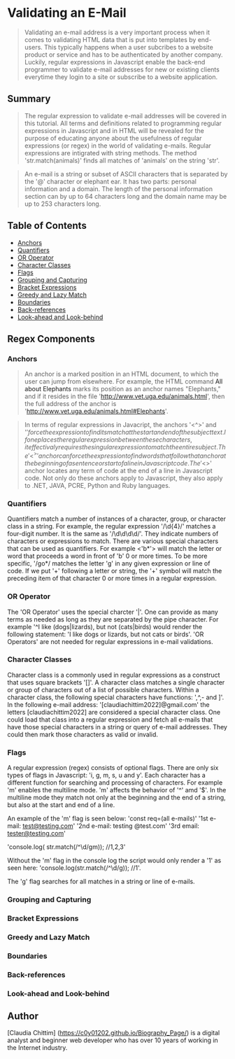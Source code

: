 # Validating an E-Mail

>Validating an e-mail address is a very important process when it comes to validating HTML data that is put into templates by end-users. This typically happens when a user subcribes to a website product or service and has to be authenticated by another company. Luckily, regular expressions in Javascript enable the back-end programmer to validate e-mail addresses for new or existing clients everytime they login to a site or subscribe to a website application.

## Summary

>The regular expression to validate e-mail addresses will be covered in this tutorial. All terms and definitions related to programming regular expressions in Javascript and in HTML will be revealed for the purpose of educating anyone about the usefulness of regular expressions (or regex) in the world of validating e-mails. Regular expressions are intigrated with string methods. The method 'str.match(animals)' finds all matches of 'animals' on the string 'str'.

>An e-mail is a string or subset of ASCII characters that is separated by the '@' character or elephant ear. It has two parts: personal information and a domain. The length of the personal information section can by up to 64 characters long and the domain name may be up to 253 characters long.

## Table of Contents

- [Anchors](#anchors)
- [Quantifiers](#quantifiers)
- [OR Operator](#or-operator)
- [Character Classes](#character-classes)
- [Flags](#flags)
- [Grouping and Capturing](#grouping-and-capturing)
- [Bracket Expressions](#bracket-expressions)
- [Greedy and Lazy Match](#greedy-and-lazy-match)
- [Boundaries](#boundaries)
- [Back-references](#back-references)
- [Look-ahead and Look-behind](#look-ahead-and-look-behind)

## Regex Components

### Anchors

>An anchor is a marked position in an HTML document, to which the user can jump from elsewhere. For example, the HTML command <A NAME ='Elephants'> All about Elephants </A> marks its position as an anchor names "Elephants," and if it resides in the file 'http://www.vet.uga.edu/animals.html', then the full address of the anchor is 'http://www.vet.uga.edu/animals.html#Elephants'. 

>In terms of regular expressions in Javacript, the anchors '<^>' and '$' force the expression to find its match at the start and end of the subject text. If one places the regular expression between these characters, it effectivaly requires the singular expression to match the entire subject. The '<^>' anchor can force the expression to find words that follow that anchor at the beginning of a sentence or start of a line in Javascript code. The '<$>' anchor locates any term of code at the end of a line in Javascript code. Not only do these anchors apply to Javascript, they also apply to .NET, JAVA, PCRE, Python and Ruby languages.

### Quantifiers

Quantifiers match a number of instances of a character, group, or character class in a string. For example, the regular expression '/\d{4}/' matches a four-digit number. It is the same as '/\d\d\d\d/'. They indicate numbers of characters or expressions to match. There are various special characters that can be used as quantifiers. For example <'b*'> will match the letter or word that proceeds a word in front of 'b' 0 or more times. To be more specific, '/go*/ matches the letter 'g' in any given expression or line of code. If we put '+' following a letter or string, the '+' symbol will match the preceding item of that character 0 or more times in a regular expression.

### OR Operator

The 'OR Operator' uses the special charcter '|'. One can provide as many terms as needed as long as they are separated by the pipe character. For example '^I like (dogs|lizards), but not (cats|birds) would render the following statement: 'I like dogs or lizards, but not cats or birds'. 'OR Operators' are not needed for regular expressions in e-mail validations.

### Character Classes

Character class is a commonly used in regular expressions as a construct that uses square brackets '[]'. A character class matches a single character or group of characters out of a list of possible characters. Within a character class, the following special characters have functions: '\,^,- and ]'. In the following e-mail address: '[claudiachittim2022]@gmail.com' the letters [claudiachittim2022] are considered a special character class. One could load that class into a regular expression and fetch all e-mails that have those special characters in a string or query of e-mail addresses. They could then mark those characters as valid or invalid.

### Flags

A regular expression (regex) consists of optional flags. There are only six types of flags in Javascript: 'i, g, m, s, u and y'. Each character has a different function for searching and processing of characters. For example 'm' enables the multiline mode. 'm' affects the behavior of '^' amd '$'. In the multiline mode they match not only at the beginning and the end of a string, but also at the start and end of a line.

An example of the 'm' flag is seen below:
'const req=(all e-mails)'
'1st e-mail: test@testing.com'
'2nd e-mail: testing @test.com'
'3rd email: tester@testing.com'

'console.log( str.match(/^\d/gm)); //1,2,3'

Without the 'm' flag in the console log the script would only render a '1' as seen here: 'console.log(str.match(/^\d/g)); //1'.

The 'g' flag searches for all matches in a string or line of e-mails.

### Grouping and Capturing

### Bracket Expressions

### Greedy and Lazy Match

### Boundaries

### Back-references

### Look-ahead and Look-behind

## Author

[Claudia Chittim] (https://c0y01202.github.io/Biography_Page/) is a digital analyst and beginner web developer who has over 10 years of working in the Internet industry.
